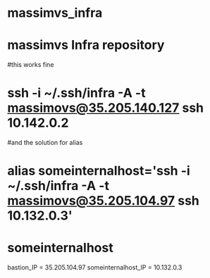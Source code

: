 # massimvs_infra
# massimvs Infra repository

#this works fine
# ssh -i ~/.ssh/infra -A -t massimovs@35.205.140.127 ssh 10.142.0.2

#and the solution for alias
# alias someinternalhost='ssh -i ~/.ssh/infra -A -t massimovs@35.205.104.97 ssh 10.132.0.3'
# someinternalhost

bastion_IP = 35.205.104.97
someinternalhost_IP = 10.132.0.3
